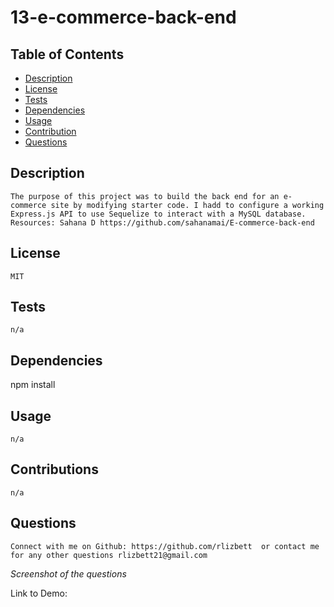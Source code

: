 # 13-e-commerce-back-end
## Table of Contents
* [Description](#description)
* [License](#license)
* [Tests](#tests)
* [Dependencies](#dependencies)
* [Usage](#usage)
* [Contribution](#contributions)
* [Questions](#questions)

 ## Description 
    The purpose of this project was to build the back end for an e-commerce site by modifying starter code. I hadd to configure a working Express.js API to use Sequelize to interact with a MySQL database. 
    Resources: Sahana D https://github.com/sahanamai/E-commerce-back-end
## License 
    MIT
## Tests 
    n/a 
## Dependencies 
   npm install 
## Usage 
    n/a
## Contributions 
    n/a
## Questions
    Connect with me on Github: https://github.com/rlizbett  or contact me for any other questions rlizbett21@gmail.com
 
*Screenshot of the questions*

    
 Link to Demo: 